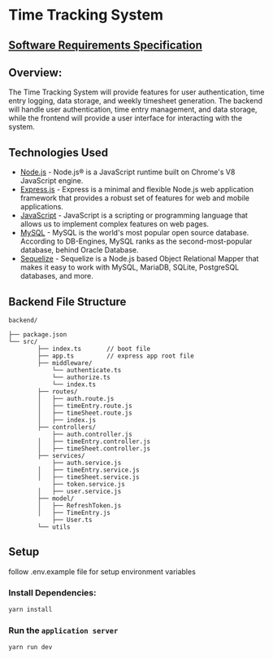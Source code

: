# Time Tracking System

## [Software Requirements Specification](https://ali-akkas.notion.site/Time-Tracking-System-e0d4c313feab4c20a62af520919772eb?pvs=4)
## Overview:
The Time Tracking System will provide features for user authentication, time entry logging, data storage, and weekly timesheet generation. The backend will handle user authentication, time entry management, and data storage, while the frontend will provide a user interface for interacting with the system.

## Technologies Used

- [Node.js](https://nodejs.org/en/) - Node.js® is a JavaScript runtime built on Chrome's V8 JavaScript engine.
- [Express.js](https://expressjs.com/) - Express is a minimal and flexible Node.js web application framework that provides a robust set of features for web and mobile applications.
- [JavaScript](https://www.typescriptlang.org/) - JavaScript is a scripting or programming language that allows us to implement complex features on web pages.
- [MySQL](https://www.postgresql.org/) - MySQL is the world's most popular open source database. According to DB-Engines, MySQL ranks as the second-most-popular database, behind Oracle Database.
- [Sequelize](https://mongoosejs.com/) - Sequelize is a Node.js based Object Relational Mapper that makes it easy to work with MySQL, MariaDB, SQLite, PostgreSQL databases, and more.

## Backend File Structure

```
backend/

├── package.json
└── src/
        ├── index.ts       // boot file
        ├── app.ts         // express app root file
        ├── middleware/
            └── authenticate.ts
            └── authorize.ts
            └── index.ts
        ├── routes/
        │   ├── auth.route.js
        │   ├── timeEntry.route.js
        │   ├── timeSheet.route.js
        │   ├── index.js
        ├── controllers/
            ├── auth.controller.js
        │   ├── timeEntry.controller.js
        │   ├── timeSheet.controller.js
        ├── services/
            ├── auth.service.js
        │   ├── timeEntry.service.js
        │   ├── timeSheet.service.js
            ├── token.service.js
        │   ├── user.service.js
        ├── model/
        │   ├── RefreshToken.js
        │   ├── TimeEntry.js
            ├── User.ts
        └── utils
```

## Setup
follow .env.example file for setup environment variables

### Install Dependencies:
```bash
yarn install
```

### Run the `application server`
```bash
yarn run dev
```


